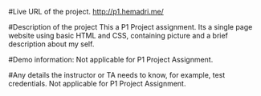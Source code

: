 #Live URL of the project.
http://p1.hemadri.me/

#Description of the project
This a P1 Project assignment. Its a single page website using basic HTML and CSS, containing picture and a brief description about my self.

#Demo information:
Not applicable for P1 Project Assignment.

#Any details the instructor or TA needs to know, for example, test credentials.
Not applicable for P1 Project Assignment.